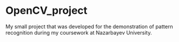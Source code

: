 # OpenCV_project

My small project that was developed for the demonstration of pattern recognition during my coursework at Nazarbayev University.
